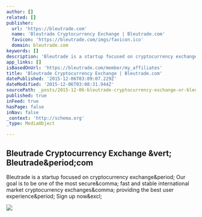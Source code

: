 ```yaml
---
author: []
related: []
publisher:
  url: 'https://bleutrade.com'
  name: 'Bleutrade Cryptocurrency Exchange | Bleutrade.com'
  favicon: 'https://bleutrade.com/imgs/favicon.ico'
  domain: bleutrade.com
keywords: []
description: 'Bleutrade is a startup focused on cryptocurrency exchange. Our goal is to be one of the most secure, fast and stable international market cryptocurrency exchanges, providing the best user experience. Sign up now!'
app_links: []
isBasedOnUrl: 'https://bleutrade.com/member/my_affiliates'
title: 'Bleutrade Cryptocurrency Exchange | Bleutrade.com'
datePublished: '2015-12-06T03:09:07.229Z'
dateModified: '2015-12-06T03:08:31.944Z'
sourcePath: _posts/2015-12-06-bleutrade-cryptocurrency-exchange-or-bleutradecom.md
published: true
inFeed: true
hasPage: false
inNav: false
_context: 'http://schema.org'
_type: MediaObject

---
```

<article style=""><h1>Bleutrade Cryptocurrency Exchange &amp;vert; Bleutrade&amp;period;com</h1><p>Bleutrade is a startup focused on cryptocurrency exchange&amp;period; Our goal is to be one of the most secure&amp;comma; fast and stable international market cryptocurrency exchanges&amp;comma; providing the best user experience&amp;period; Sign up now&amp;excl;</p><img src="https://bleutrade.com/imgs/bleutrade-cryptocurrency-exchange.png" /></article>